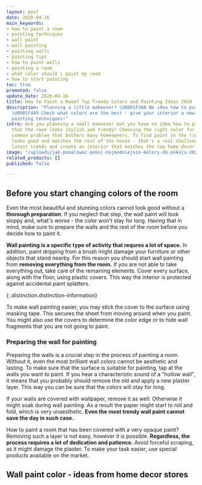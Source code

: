 ```yaml
---
layout: post
date: 2020-04-16
main_keywords:
- how to paint a room
- painting techniques
- wall paint
- wall painting
- painting walls
- painting tips
- how to paint walls
- painting a room
- what color should i paint my room
- how to start painting
toc: true
promoted: false
update_date: 2020-04-16
title: How to Paint a Room? Top Trendy Colors and Painting Ideas 2020
description: "Planning a little makeover? \U0001F3A8 No idea how to paint the room?
  \U0001F449 Check what colors are the best - give your interior a new look with those
  painting techniques!"
intro: Are you planning a small makeover but you have no idea how to paint walls so
  that the room looks stylish and trendy? Choosing the right color for a room is a
  common problem that bothers many homeowners. To find paint in the right shade that
  looks good and matches the rest of the house - that's a real challenge. Learn the
  latest trends and create an interior that matches the top home decor designs.
image: "/uploads/jak-pomalowac-pokoj-najmodniejsze-kolory-do-pokoju-2020.jpg"
related_products: []
published: false

---
```

## Before you start changing colors of the room

Even the most beautiful and stunning colors cannot look good without a **thorough preparation**. If you neglect that step, the wall paint will look sloppy and, what's worse - the color won't stay for long. Having that in mind, make sure to prepare the walls and the rest of the room before you decide how to paint it.

**Wall painting is a specific type of activity that requres a lot of space.** In addition, paint dripping from a brush might damage your furniture or other objects that stand nearby. For this reason you should start wall painting from **removing everything from the room.** If you are not able to take everything out, take care of the remaining elements. Cover every surface, along with the floor, using plastic covers. This way the interior is protected against accidental paint splatters.

{:.distinction.distinction-information}

To make wall painting easier, you may stick the cover to the surface using masking tape. This secures the sheet from moving around when you paint. You might also use the covers to determine the color edge or to hide wall fragments that you are not going to paint.

### Preparing the wall for painting

Preparing the walls is a crucial step in the process of painting a room. Without it, even the most brilliant wall colors cannot be aesthetic and lasting. To make sure that the surface is suitable for painting, tap at the walls you want to paint. If you hear a characteristic sound of a "hollow wall", it means that you probably should remove the old and apply a new plaster layer. This way you can be sure that the colors will stay for long.

If your walls are covered with wallpaper, remove it as well. Otherwise it might soak during wall painting. As a result the paper might start to roll and fold, which is very unaesthetic. **Even the most trendy wall paint cannot save the day in such case.**

How to paint a room that has been covered with a very opaque paint? Removing such a layer is not easy, however it is possible. **Regardless, the process requires a lot of dedication and patience.** Avoid forceful scraping, as it might damage the plaster. To make your task easier, use special products available on the market.

## Wall paint color - ideas from home decor stores